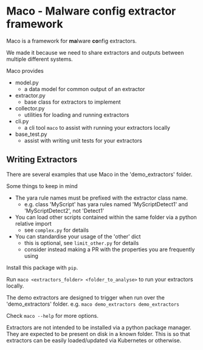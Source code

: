 # Maco - Malware config extractor framework

Maco is a framework for **ma**lware **co**nfig extractors.

We made it because we need to share extractors and outputs between multiple different systems.

Maco provides
* model.py
    * a data model for common output of an extractor
* extractor.py
    * base class for extractors to implement
* collector.py
    * utilities for loading and running extractors
* cli.py
    * a cli tool `maco` to assist with running your extractors locally
* base_test.py
    * assist with writing unit tests for your extractors

## Writing Extractors

There are several examples that use Maco in the 'demo_extractors' folder.

Some things to keep in mind
* The yara rule names must be prefixed with the extractor class name.
    * e.g. class 'MyScript' has yara rules named 'MyScriptDetect1' and 'MyScriptDetect2', not 'Detect1'
* You can load other scripts contained within the same folder via a python relative import
    * see `complex.py` for details
* You can standardise your usage of the 'other' dict
    * this is optional, see `limit_other.py` for details
    * consider instead making a PR with the properties you are frequently using


<!-- TODO update instructions when this is on pypi -->
Install this package with `pip`.

Run `maco <extractors_folder> <folder_to_analyse>` to run your extractors locally.

The demo extractors are designed to trigger when run over the 'demo_extractors' folder.
e.g. `maco demo_extractors demo_extractors`

Check `maco --help` for more options.

Extractors are not intended to be installed via a python package manager.
They are expected to be present on disk in a known folder.
This is so that extractors can be easily loaded/updated via Kubernetes or otherwise.
